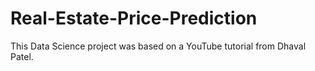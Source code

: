 # Real-Estate-Price-Prediction
This Data Science project was based on a YouTube tutorial from Dhaval Patel.
